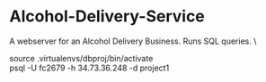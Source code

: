 # Alcohol-Delivery-Service
A webserver for an Alcohol Delivery Business. Runs SQL queries. \

source .virtualenvs/dbproj/bin/activate \
psql -U fc2679 -h 34.73.36.248 -d project1